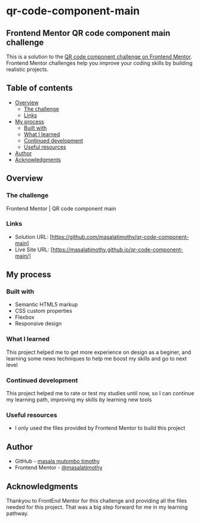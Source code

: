 # qr-code-component-main
 ## Frontend Mentor QR code component main challenge

 This is a solution to the [QR code component challenge on Frontend Mentor](https://www.frontendmentor.io/challenges/qr-code-component-iux_sIO_H). Frontend Mentor challenges help you improve your coding skills by building realistic projects. 
 
 ## Table of contents
 
 - [Overview](#overview)
   - [The challenge](#the-challenge)
   - [Links](#links)
 - [My process](#my-process)
   - [Built with](#built-with)
   - [What I learned](#what-i-learned)
   - [Continued development](#continued-development)
   - [Useful resources](#useful-resources)
 - [Author](#author)
 - [Acknowledgments](#acknowledgments)
 
 ##  Overview
 
 ### The challenge 
 
 Frontend Mentor | QR code component main
 
 ### Links
 
 - Solution URL: [https://github.com/masalatimothy/qr-code-component-main]
 - Live Site URL: [https://masalatimothy.github.io/qr-code-component-main/]
 
 ## My process
 
 ### Built with
 
 - Semantic HTML5 markup
 - CSS custom properties
 - Flexbox
 - Responsive design
 
 ### What I learned
 
 This project helped me to get more experience on design as a beginer, and learning some news techniques to help me boost my skills and go to next level
 
 ### Continued development
 
 This project helped me to rate  or test my studies until now, so I can continue my learning path, improving my skills by learning new tools
 
 ### Useful resources
 
 - I only used the files provided by Frontend Mentor to build this project
 
 ## Author
 
 - GitHub - [masala mutombo timothy](https://www.github.io/masalatimothy)
 - Frontend Mentor - [@masalatimothy](https://www.frontendmentor.io/profile/masalatimothy)
 
 ## Acknowledgments
 
 Thankyou to FrontEnd Mentor for this challenge and providing all the files needed for this project. That was a big step forward for me in my learning pathway. 
